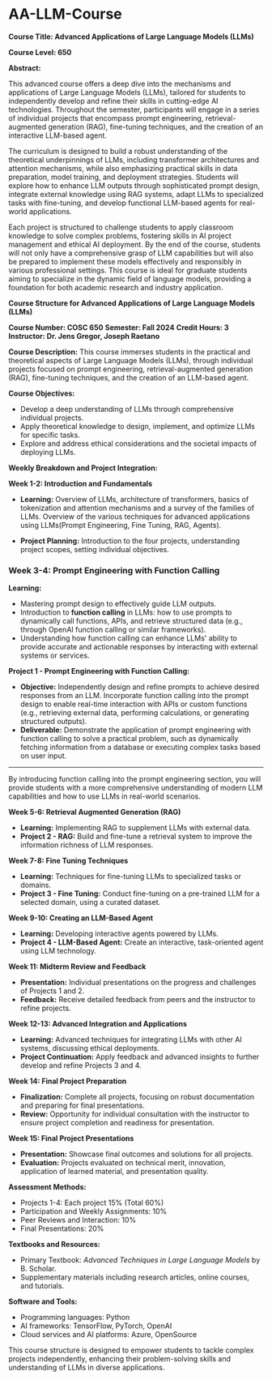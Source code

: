 # AA-LLM-Course


**Course Title: Advanced Applications of Large Language Models (LLMs)**

**Course Level: 650**

**Abstract:**

This advanced course offers a deep dive into the mechanisms and applications of Large Language Models (LLMs), tailored for students to independently develop and refine their skills in cutting-edge AI technologies. Throughout the semester, participants will engage in a series of individual projects that encompass prompt engineering, retrieval-augmented generation (RAG), fine-tuning techniques, and the creation of an interactive LLM-based agent.

The curriculum is designed to build a robust understanding of the theoretical underpinnings of LLMs, including transformer architectures and attention mechanisms, while also emphasizing practical skills in data preparation, model training, and deployment strategies. Students will explore how to enhance LLM outputs through sophisticated prompt design, integrate external knowledge using RAG systems, adapt LLMs to specialized tasks with fine-tuning, and develop functional LLM-based agents for real-world applications.

Each project is structured to challenge students to apply classroom knowledge to solve complex problems, fostering skills in AI project management and ethical AI deployment. By the end of the course, students will not only have a comprehensive grasp of LLM capabilities but will also be prepared to implement these models effectively and responsibly in various professional settings. This course is ideal for graduate students aiming to specialize in the dynamic field of language models, providing a foundation for both academic research and industry application.


**Course Structure for Advanced Applications of Large Language Models (LLMs)**

**Course Number: COSC 650**
**Semester: Fall 2024**
**Credit Hours: 3**
**Instructor: Dr. Jens Gregor, Joseph Raetano**


**Course Description:**
This course immerses students in the practical and theoretical aspects of Large Language Models (LLMs), through individual projects focused on prompt engineering, retrieval-augmented generation (RAG), fine-tuning techniques, and the creation of an LLM-based agent.

**Course Objectives:**
- Develop a deep understanding of LLMs through comprehensive individual projects.
- Apply theoretical knowledge to design, implement, and optimize LLMs for specific tasks.
- Explore and address ethical considerations and the societal impacts of deploying LLMs.

**Weekly Breakdown and Project Integration:**

**Week 1-2: Introduction and Fundamentals**
- **Learning:** Overview of LLMs, architecture of transformers, basics of tokenization and attention mechanisms and a survey of the families of LLMs. Overview of the various techniques for advanced applications using LLMs(Prompt Engineering, Fine Tuning, RAG, Agents).

- **Project Planning:** Introduction to the four projects, understanding project scopes, setting individual objectives.

### **Week 3-4: Prompt Engineering with Function Calling**

**Learning:**
- Mastering prompt design to effectively guide LLM outputs.
- Introduction to **function calling** in LLMs: how to use prompts to dynamically call functions, APIs, and retrieve structured data (e.g., through OpenAI function calling or similar frameworks).
- Understanding how function calling can enhance LLMs' ability to provide accurate and actionable responses by interacting with external systems or services.

**Project 1 - Prompt Engineering with Function Calling:**
- **Objective:** Independently design and refine prompts to achieve desired responses from an LLM. Incorporate function calling into the prompt design to enable real-time interaction with APIs or custom functions (e.g., retrieving external data, performing calculations, or generating structured outputs).
- **Deliverable:** Demonstrate the application of prompt engineering with function calling to solve a practical problem, such as dynamically fetching information from a database or executing complex tasks based on user input.

---

By introducing function calling into the prompt engineering section, you will provide students with a more comprehensive understanding of modern LLM capabilities and how to use LLMs in real-world scenarios.


**Week 5-6: Retrieval Augmented Generation (RAG)**
- **Learning:** Implementing RAG to supplement LLMs with external data.
- **Project 2 - RAG:** Build and fine-tune a retrieval system to improve the information richness of LLM responses.

**Week 7-8: Fine Tuning Techniques**
- **Learning:** Techniques for fine-tuning LLMs to specialized tasks or domains.
- **Project 3 - Fine Tuning:** Conduct fine-tuning on a pre-trained LLM for a selected domain, using a curated dataset.

**Week 9-10: Creating an LLM-Based Agent**
- **Learning:** Developing interactive agents powered by LLMs.
- **Project 4 - LLM-Based Agent:** Create an interactive, task-oriented agent using LLM technology.

**Week 11: Midterm Review and Feedback**
- **Presentation:** Individual presentations on the progress and challenges of Projects 1 and 2.
- **Feedback:** Receive detailed feedback from peers and the instructor to refine projects.

**Week 12-13: Advanced Integration and Applications**
- **Learning:** Advanced techniques for integrating LLMs with other AI systems, discussing ethical deployments.
- **Project Continuation:** Apply feedback and advanced insights to further develop and refine Projects 3 and 4.

**Week 14: Final Project Preparation**
- **Finalization:** Complete all projects, focusing on robust documentation and preparing for final presentations.
- **Review:** Opportunity for individual consultation with the instructor to ensure project completion and readiness for presentation.

**Week 15: Final Project Presentations**
- **Presentation:** Showcase final outcomes and solutions for all projects.
- **Evaluation:** Projects evaluated on technical merit, innovation, application of learned material, and presentation quality.

**Assessment Methods:**
- Projects 1-4: Each project 15% (Total 60%)
- Participation and Weekly Assignments: 10%
- Peer Reviews and Interaction: 10%
- Final Presentations: 20%

**Textbooks and Resources:**
- Primary Textbook: *Advanced Techniques in Large Language Models* by B. Scholar.
- Supplementary materials including research articles, online courses, and tutorials.

**Software and Tools:**
- Programming languages: Python
- AI frameworks: TensorFlow, PyTorch, OpenAI
- Cloud services and AI platforms: Azure, OpenSource

This course structure is designed to empower students to tackle complex projects independently, enhancing their problem-solving skills and understanding of LLMs in diverse applications.